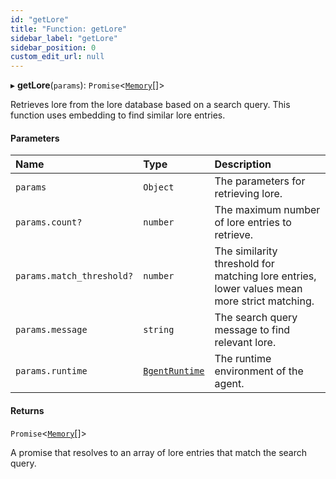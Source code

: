 ```yaml
---
id: "getLore"
title: "Function: getLore"
sidebar_label: "getLore"
sidebar_position: 0
custom_edit_url: null
---
```


▸ **getLore**(`params`): `Promise`\<[`Memory`](../interfaces/Memory.md)[]\>

Retrieves lore from the lore database based on a search query. This function uses embedding to find similar lore entries.

#### Parameters

| Name | Type | Description |
| :------ | :------ | :------ |
| `params` | `Object` | The parameters for retrieving lore. |
| `params.count?` | `number` | The maximum number of lore entries to retrieve. |
| `params.match_threshold?` | `number` | The similarity threshold for matching lore entries, lower values mean more strict matching. |
| `params.message` | `string` | The search query message to find relevant lore. |
| `params.runtime` | [`BgentRuntime`](../classes/BgentRuntime.md) | The runtime environment of the agent. |

#### Returns

`Promise`\<[`Memory`](../interfaces/Memory.md)[]\>

A promise that resolves to an array of lore entries that match the search query.
